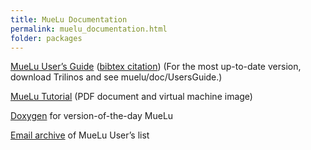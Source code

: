 ```yaml
---
title: MueLu Documentation
permalink: muelu_documentation.html
folder: packages
---
```


[MueLu User’s Guide](pdfs/mueluguide.pdf) ([bibtex citation](muelu_citation.html)) (For the most up-to-date version, download Trilinos and see muelu/doc/UsersGuide.)

[MueLu Tutorial](muelu_tutorial.html "MueLu Tutorial") (PDF document and virtual machine image)

[Doxygen](http://trilinos.org/docs/dev/packages/muelu/doc/html/index.html) for version-of-the-day MueLu

[Email archive](https://software.sandia.gov/pipermail/muelu-users/) of MueLu User’s list
